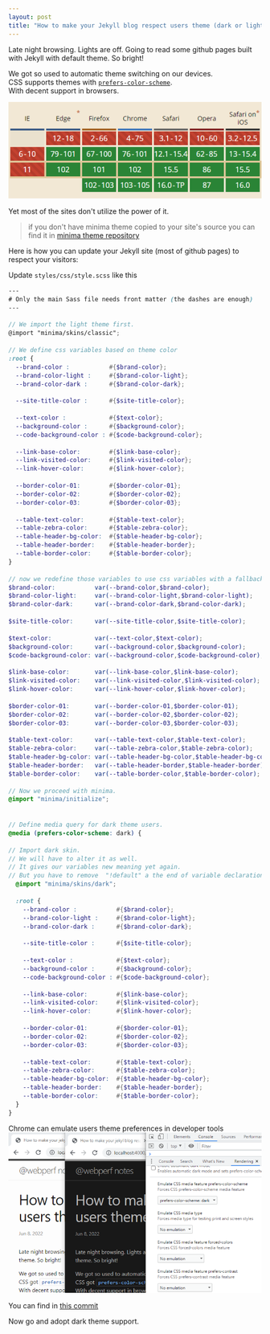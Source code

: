 ```yaml
---
layout: post
title: "How to make your Jekyll blog respect users theme (dark or light)"
---
```


Late night browsing. Lights are off. Going to read some github pages built with Jekyll with default theme. So bright!

We got so used to automatic theme switching on our devices.  
CSS supports themes with [`prefers-color-scheme`](https://developer.mozilla.org/en-US/docs/Web/CSS/@media/prefers-color-scheme).  
With decent support in browsers.  

<picture>
<source srcset="/assets/images/can-i-use-prefers-color-scheme.webp"
            media="(prefers-color-scheme: light)"
            type="image/webp">
    <source srcset="/assets/images/can-i-use-prefers-color-scheme-dark.webp"
            media="(prefers-color-scheme: dark)"
            type="image/webp">
    <source srcset="/assets/images/can-i-use-prefers-color-scheme.png"
            media="(prefers-color-scheme: light)"
            type="image/png">
    <source srcset="/assets/images/can-i-use-prefers-color-scheme-dark.png"
            media="(prefers-color-scheme: dark)"
            type="image/png">
    <img src="/assets/images/can-i-use-prefers-color-scheme.png" alt="" />
</picture>


Yet most of the sites don't utilize the power of it.

> if you don't have minima theme copied to your site's source you can find it in [minima theme repository](https://github.com/jekyll/minima)

Here is how you can update your Jekyll site (most of github pages) to respect your visitors:

Update `styles/css/style.scss` like this
```scss
--- 
# Only the main Sass file needs front matter (the dashes are enough) 
---

// We import the light theme first.
@import "minima/skins/classic";

// We define css variables based on theme color
:root {
  --brand-color :           #{$brand-color};
  --brand-color-light :     #{$brand-color-light};
  --brand-color-dark :      #{$brand-color-dark};

  --site-title-color :      #{$site-title-color};

  --text-color :            #{$text-color};
  --background-color :      #{$background-color};
  --code-background-color : #{$code-background-color};

  --link-base-color:        #{$link-base-color};
  --link-visited-color:     #{$link-visited-color};
  --link-hover-color:       #{$link-hover-color};

  --border-color-01:        #{$border-color-01};
  --border-color-02:        #{$border-color-02};
  --border-color-03:        #{$border-color-03};

  --table-text-color:       #{$table-text-color};
  --table-zebra-color:      #{$table-zebra-color};
  --table-header-bg-color:  #{$table-header-bg-color};
  --table-header-border:    #{$table-header-border};
  --table-border-color:     #{$table-border-color};
}

// now we redefine those variables to use css variables with a fallback
$brand-color:           var(--brand-color,$brand-color); 
$brand-color-light:     var(--brand-color-light,$brand-color-light); 
$brand-color-dark:      var(--brand-color-dark,$brand-color-dark); 

$site-title-color:      var(--site-title-color,$site-title-color);

$text-color:            var(--text-color,$text-color);
$background-color:      var(--background-color,$background-color);
$code-background-color: var(--background-color,$code-background-color);

$link-base-color:       var(--link-base-color,$link-base-color);
$link-visited-color:    var(--link-visited-color,$link-visited-color);
$link-hover-color:      var(--link-hover-color,$link-hover-color);

$border-color-01:       var(--border-color-01,$border-color-01);
$border-color-02:       var(--border-color-02,$border-color-02);
$border-color-03:       var(--border-color-03,$border-color-03);

$table-text-color:      var(--table-text-color,$table-text-color);
$table-zebra-color:     var(--table-zebra-color,$table-zebra-color);
$table-header-bg-color: var(--table-header-bg-color,$table-header-bg-color);
$table-header-border:   var(--table-header-border,$table-header-border);
$table-border-color:    var(--table-border-color,$table-border-color);

// Now we proceed with minima.
@import "minima/initialize";


// Define media query for dark theme users.
@media (prefers-color-scheme: dark) {

// Import dark skin.
// We will have to alter it as well.
// It gives our variables new meaning yet again.
// But you have to remove  "!default" a the end of variable declarations in dark skin.
  @import "minima/skins/dark";

  :root {
    --brand-color :           #{$brand-color};
    --brand-color-light :     #{$brand-color-light};
    --brand-color-dark :      #{$brand-color-dark};
  
    --site-title-color :      #{$site-title-color};
  
    --text-color :            #{$text-color};
    --background-color :      #{$background-color};
    --code-background-color : #{$code-background-color};
  
    --link-base-color:        #{$link-base-color};
    --link-visited-color:     #{$link-visited-color};
    --link-hover-color:       #{$link-hover-color};
  
    --border-color-01:        #{$border-color-01};
    --border-color-02:        #{$border-color-02};
    --border-color-03:        #{$border-color-03};
  
    --table-text-color:       #{$table-text-color};
    --table-zebra-color:      #{$table-zebra-color};
    --table-header-bg-color:  #{$table-header-bg-color};
    --table-header-border:    #{$table-header-border};
    --table-border-color:     #{$table-border-color};
  }
}
```

Chrome can emulate users theme preferences in developer tools  
<picture>
  <source srcset="/assets/images/theme-preference-emulation.webp" type="image/webp">
  <source srcset="/assets/images/theme-preference-emulation.png" type="image/png">
  <img src="/assets/images/theme-preference-emulation.png" alt="" />
</picture>


You can find in [this commit](https://github.com/Alexander-Taran/alexander-taran.github.com/commit/dd8dcf59fa2eb596f71c315f32fee679dd2511d3)

Now go and adopt dark theme support.


